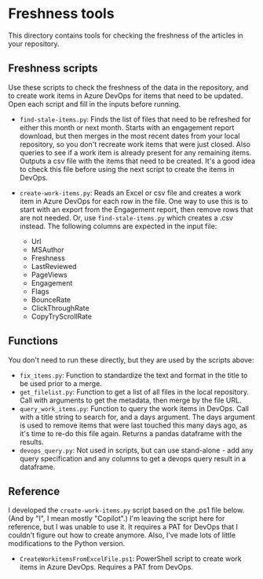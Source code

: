 # Freshness tools

This directory contains tools for checking the freshness of the articles in your repository.


## Freshness scripts

Use these scripts to check the freshness of the data in the repository, and to create work items in Azure DevOps for items that need to be updated.
Open each script and fill in the inputs before running.

* `find-stale-items.py`: Finds the list of files that need to be refreshed for either this month or next month. Starts with an engagement report download, but then merges in the most recent dates from your local repository, so you don't recreate work items that were just closed.  Also queries to see if a work item is already present for any remaining items.  Outputs a csv file with the items that need to be created.  It's a good idea to check this file before using the next script to create the items in DevOps.

* `create-work-items.py`: Reads an Excel or csv file and creates a work item in Azure DevOps for each row in the file. One way to use this is to start with an export from the Engagement report, then remove rows that are not needed.  Or, use `find-stale-items.py` which creates a .csv instead.  The following columns are expected in the input file:
    * Url
    * MSAuthor
    * Freshness
    * LastReviewed
    * PageViews
    * Engagement
    * Flags
    * BounceRate
    * ClickThroughRate
    * CopyTryScrollRate

## Functions

You don't need to run these directly, but they are used by the scripts above:

* `fix_items.py`: Function to standardize the text and format in the title to be used prior to a merge.
* `get_filelist.py`: Function to get a list of all files in the local repository. Call with arguments to get the metadata, then merge by the file URL.
* `query_work_items.py`: Function to query the work items in DevOps.  Call with a title string to search for, and a days argument. The days argument is used to remove items that were last touched this many days ago, as it's time to re-do this file again. Returns a pandas dataframe with the results.
* `devops_query.py`: Not used in scripts, but can use stand-alone - add any query specification and any columns to get a devops query result in a dataframe.

## Reference

I developed the `create-work-items.py` script based on the .ps1 file below.  (And by "I", I mean mostly "Copilot".) I'm leaving the script here for reference, but I was unable to use it.  It requires a PAT for DevOps that I couldn't figure out how to create anymore.  Also, I've made lots of little modifications to the Python version.

* `CreateWorkitemsFromExcelFile.ps1`: PowerShell script to create work items in Azure DevOps. Requires a PAT from DevOps.